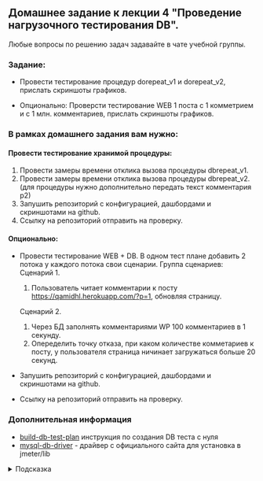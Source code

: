 ## Домашнее задание к лекции 4 "Проведение нагрузочного тестирования DB".

Любые вопросы по решению задач задавайте в чате учебной группы.

### Задание:

* Провести тестирование процедур dorepeat_v1 и dorepeat_v2, прислать скриншоты графиков.

* Опционально: Проверсти тестирование WEB 1 поста с 1 комметрием и с 1 млн. комментариев, прислать скриншоты графиков.

### В рамках домашнего задания вам нужно:
#### Провести тестирование хранимой процедуры:
1. Провести замеры времени отклика вызова процедуры dbrepeat_v1.
2. Провести замеры времени отклика вызова процедуры dbrepeat_v2. (для процедуры нужно дополнительно передать текст комментария p2)
3. Запушить репозиторий с конфигурацией, дашбордами и скриншотами на github.
4. Ссылку на репозиторий отправить на проверку.

#### Опционально:
- Провести тестирование WEB + DB. В одном тест плане добавить 2 потока у каждого потока свои сценарии.
    Группа сценариев:
    Сценарий 1.
    1. Пользователь читает комментарии к посту https://qamidhl.herokuapp.com/?p=1, обновляя страницу.

    Сценарий 2.
    1. Через БД заполнять комментариями WP 100 комментариев в 1 секунду.
    2. Опеределить точку отказа, при каком количестве комметариев к посту, у пользователя страница ничинает загружаться больше 20 секунд.
- Запушить репозиторий с конфигурацией, дашбордами и скриншотами на github.
- Ссылку на репозиторий отправить на проверку.

### Дополнительная информация
- [build-db-test-plan](https://jmeter.apache.org/usermanual/build-db-test-plan.html) инструкция по создания DB теста с нуля
- [mysql-db-driver](https://dev.mysql.com/downloads/connector/j/) - драйвер с официального сайта для установка в jmeter/lib

<details>
  <summary>Подсказка</summary>
  Используйте примеры из  папки [./jmeter](./jmeter) для запуска теста.
  А также библиотеку [mysql-connector-java-8.0.28.jar](./jmeter/mysql-connector-java-8.0.28.jar) для подключения к mysql. Если не удалось скачать из интернета.
</details>

